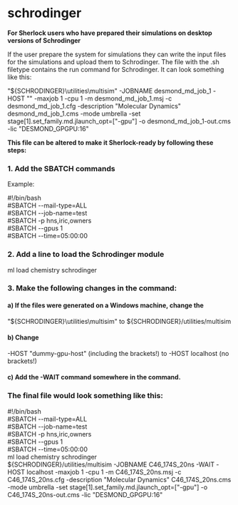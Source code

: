 # schrodinger

<b>For Sherlock users who have prepared their simulations on desktop versions of Schrodinger</b>

If the user prepare the system for simulations they can write the input files for the simulations and upload them to Schrodinger. The file with the .sh filetype contains the run command for Schrodinger. It can look something like this:

"${SCHRODINGER}\utilities\multisim" -JOBNAME desmond_md_job_1 -HOST "<dummy-gpu-host>" -maxjob 1 -cpu 1 -m desmond_md_job_1.msj -c desmond_md_job_1.cfg -description "Molecular Dynamics" desmond_md_job_1.cms -mode umbrella -set stage[1].set_family.md.jlaunch_opt=["-gpu"] -o desmond_md_job_1-out.cms -lic "DESMOND_GPGPU:16"

<b>This file can be altered to make it Sherlock-ready by following these steps:</b>

<h3>1.	Add the SBATCH commands</h3>

Example:

#!/bin/bash<br>
#SBATCH --mail-type=ALL<br>
#SBATCH --job-name=test<br>
#SBATCH -p hns,iric,owners<br>
#SBATCH --gpus 1<br>
#SBATCH --time=05:00:00<br>

<h3>2.	Add a line to load the Schrodinger module</h3>

ml load chemistry schrodinger

<h3>3.	Make the following changes in the command:</h3>

<h4>a)	If the files were generated on a Windows machine, change the</h4>
"${SCHRODINGER}\utilities\multisim" 
to 
${SCHRODINGER}/utilities/multisim

<h4>b)	Change </h4>
-HOST "dummy-gpu-host" (including the brackets!)
to 
-HOST localhost (no brackets!)

<h4>c)	Add the -WAIT command somewhere in the command.</h4>

<h3>The final file would look something like this:</h3>

#!/bin/bash<br>
#SBATCH --mail-type=ALL<br>
#SBATCH --job-name=test<br>
#SBATCH -p hns,iric,owners<br>
#SBATCH --gpus 1<br>
#SBATCH --time=05:00:00<br>
ml load chemistry schrodinger<br>
${SCHRODINGER}/utilities/multisim -JOBNAME C46_174S_20ns -WAIT -HOST localhost -maxjob 1 -cpu 1 -m C46_174S_20ns.msj -c C46_174S_20ns.cfg -description "Molecular Dynamics" C46_174S_20ns.cms -mode umbrella -set stage[1].set_family.md.jlaunch_opt=["-gpu"] -o C46_174S_20ns-out.cms -lic "DESMOND_GPGPU:16"
